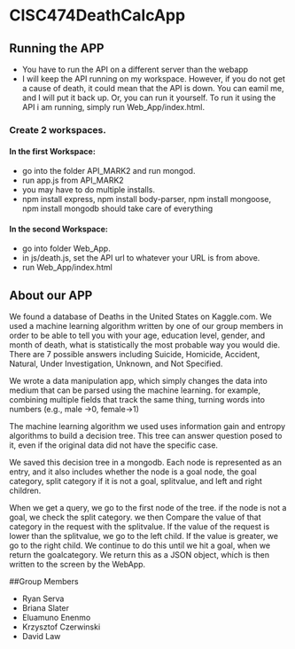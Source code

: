 # CISC474DeathCalcApp
## Running the APP
- You have to run the API on a different server than the webapp
- I will keep the API running on my workspace. However, if you do not get a cause of death, it could mean that the API is down. 
You can eamil me, and I will put it back up. Or, you can run it yourself. To run it using the API i am running, simply run Web_App/index.html.

### Create 2 workspaces.
#### In the first Workspace:
- go into the folder API_MARK2 and run mongod. 
- run app.js from API_MARK2
- you may have to do multiple installs. 
- npm install express, npm install body-parser, npm install mongoose, npm install mongodb should take care of everything

#### In the second Workspace:
- go into folder Web_App. 
- in js/death.js, set the API url to whatever your URL is from above.
- run Web_App/index.html

## About our APP
We found a database of Deaths in the United States on Kaggle.com. We used a machine learning algorithm written by one of our group members in order to be able to tell you with your age, education level, gender, and month of death, what is statistically the most probable way you would die. There are 7 possible answers including Suicide, Homicide, Accident, Natural, Under Investigation, Unknown, and Not Specified. 

We wrote a data manipulation app, which simply changes the data into medium that can be parsed using the machine learning. for example, combining multiple fields that track the same thing, turning words into numbers (e.g., male ->0, female->1)

The machine learning algorithm we used uses information gain and entropy algorithms to build a decision tree. This tree can answer question posed to it, even if the original data did not have the specific case. 

We saved this decision tree in a mongodb. Each node is represented as an entry, and it also includes whether the node is a goal node, the goal category, split category if it is not a goal, splitvalue, and left and right children.

When we get a query, we go to the first node of the tree. if the node is not a goal, we check the split category. we then Compare the value of that category in the request with the splitvalue. If the value of the request is lower than the splitvalue, we go to the left child. If the value is greater, we go to the right child. We continue to do this until we hit a goal, when we return the goalcategory. We return this as a JSON object, which is then written to the screen by the WebApp. 

##Group Members
- Ryan Serva
- Briana Slater
- Eluamuno Enenmo
- Krzysztof Czerwinski
- David Law
